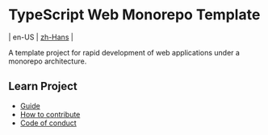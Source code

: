 # TypeScript Web Monorepo Template

| en-US | [zh-Hans](../../README.md) |

A template project for rapid development of web applications under a monorepo architecture.

## Learn Project

- [Guide](./GUIDE.md)
- [How to contribute](./CONTRIBUTING.md)
- [Code of conduct](../../CODE_OF_CONDUCT.md)
